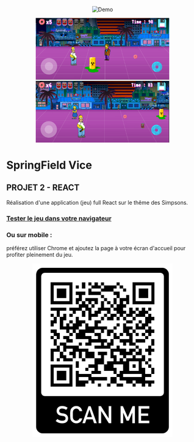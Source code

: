 
<p align="center">
  <img src="https://repository-images.githubusercontent.com/222741651/8ef56900-0af3-11ea-914e-66531c7be33d" alt="Demo" width="800" />
</p>
<p align="center">
  <img src="https://github.com/Olivier9925/Springfield-Vice/blob/master/Capture%20d%E2%80%99e%CC%81cran%202019-11-19%20a%CC%80%2022.08.55.png?raw=true" width="350" />
  <img src="https://github.com/Olivier9925/Springfield-Vice/blob/master/Capture%20d%E2%80%99e%CC%81cran%202019-11-19%20a%CC%80%2022.09.41.png?raw=true" width="350" />
</p>

# SpringField Vice

## PROJET 2 - REACT

Réalisation d'une application (jeu) full React sur le thême des Simpsons.


### <a href="http://www.responsinator.com/?url=https%3A%2F%2Fwildcodeschool.github.io%2Flyon-0919-react-p2-springfield-vice%2F%23%2F&device=iphone-x&orientation=landscape">Tester le jeu dans votre navigateur </a>


### Ou sur mobile :
préférez utiliser Chrome et ajoutez la page à votre écran d'accueil pour profiter pleinement du jeu.


<p align="center"><img src="https://github.com/Olivier9925/Springfield-Vice/blob/master/QRcode.png?raw=true" /></p>

